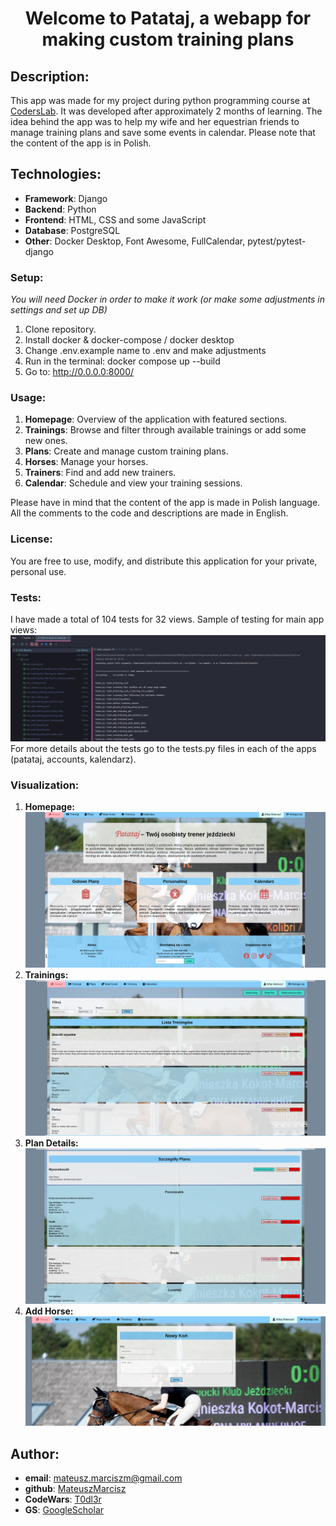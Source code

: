 <h1 align="center"> Welcome to <strong>Patataj</strong>, a webapp for making custom training plans</h1>

## Description:

This app was made for my project during python programming course at [CodersLab](https://github.com/CodersLab). It was developed after approximately 2 months of learning.
The idea behind the app was to help my wife and her equestrian friends to manage training plans and save some events in calendar. Please note that the content of the app is in Polish.


## Technologies:

- **Framework**: Django
- **Backend**: Python
- **Frontend**: HTML, CSS and some JavaScript
- **Database**: PostgreSQL
- **Other**: Docker Desktop, Font Awesome, FullCalendar, pytest/pytest-django


### Setup:
<i>You will need Docker in order to make it work (or make some adjustments in settings and set up DB)</i>
1. Clone repository.
2. Install docker & docker-compose / docker desktop
3. Change .env.example name to .env and make adjustments
4. Run in the terminal: docker compose up --build
5. Go to: http://0.0.0.0:8000/



### Usage:
1. **Homepage**: Overview of the application with featured sections.
2. **Trainings**: Browse and filter through available trainings or add some new ones.
3. **Plans**: Create and manage custom training plans.
4. **Horses**: Manage your horses.
5. **Trainers**: Find and add new trainers.
6. **Calendar**: Schedule and view your training sessions.
<p>
Please have in mind that the content of the app is made in Polish language. All the comments to the code and descriptions are made in English.
</p>

### License:
You are free to use, modify, and distribute this application for your private, personal use.


### Tests:
I have made a total of 104 tests for 32 views. Sample of testing for main app views:
![tests](visualization/tests.png)
For more details about the tests go to the tests.py files in each of the apps (patataj, accounts, kalendarz).

### Visualization:
1. **Homepage:**
![Homepage](visualization/Homepage.png)
2. **Trainings:**
![Trainings](visualization/Trainings.png)
3. **Plan Details:**
![TrainingPlan](visualization/TrainingPlanDetails.png)
4. **Add Horse:**
![AddHorse](visualization/AddHorse.png)


## Author:
- **email**: mateusz.marciszm@gmail.com
- **github**: [MateuszMarcisz](https://github.com/MateuszMarcisz)
- **CodeWars**: [T0dl3r](https://www.codewars.com/users/T0dl3r)
- **GS**: [GoogleScholar](https://scholar.google.com/citations?user=QW3tlewAAAAJ&hl=en)

